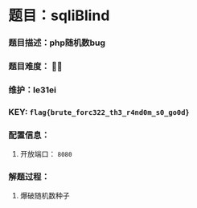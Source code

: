 # 题目：sqliBlind

### 题目描述：php随机数bug

### 题目难度： 🌟🌟

### 维护：le31ei

### KEY: `flag{brute_forc322_th3_r4nd0m_s0_go0d}`

### 配置信息： 

1. 开放端口： `8080`

### 解题过程：

1. 爆破随机数种子